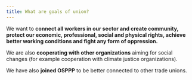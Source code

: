 ```yaml
---
title: What are goals of union?
---
```

We want to **connect all workers in our sector and create community, protect our economic, professional, social and physical rights, achieve better working conditions and fight any form of oppression.**

We are also **cooperating with other organizations** aiming for social changes (for example cooperation with climate justice organizations).

We have also **joined OSPPP** to be better connected to other trade unions.
